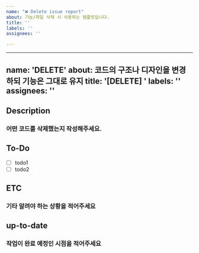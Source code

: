 ```yaml
---
name: "❌ Delete issue report"
about: 기능/파일 삭제 시 사용하는 템플릿입니다.
title: ''
labels: ''
assignees: ''

---
```


---
name: 'DELETE'
about: 코드의 구조나 디자인을 변경하되 기능은 그대로 유지
title: '[DELETE] '
labels: ''
assignees: ''
---
## Description
### 어떤 코드를 삭제했는지 작성해주세요.
## To-Do
-   [ ] todo1
-   [ ] todo2
## ETC
### 기타 알려야 하는 상황을 적어주세요
## up-to-date
### 작업이 완료 예정인 시점을 적어주세요
